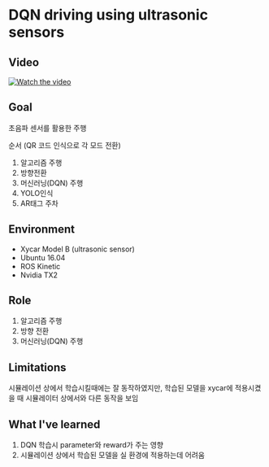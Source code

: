  # DQN driving using ultrasonic sensors
 
 ## Video
 [![Watch the video](https://img.youtube.com/vi/9c6YvIKOwF8/maxresdefault.jpg)](https://youtu.be/9c6YvIKOwF8)
 
 ## Goal
 
 초음파 센서를 활용한 주행
 
 순서 (QR 코드 인식으로 각 모드 전환)
 1. 알고리즘 주행 
 2. 방향전환 
 3. 머신러닝(DQN) 주행 
 4. YOLO인식
 5. AR태그 주차

 ## Environment
 
 * Xycar Model B (ultrasonic sensor)
 * Ubuntu 16.04
 * ROS Kinetic
 * Nvidia TX2
 
 ## Role
 
 1. 알고리즘 주행
 2. 방향 전환
 3. 머신러닝(DQN) 주행
 
 ## Limitations
 
 시뮬레이션 상에서 학습시킬때에는 잘 동작하였지만, 학습된 모델을 xycar에 적용시켰을 때 시뮬레이터 상에서와 다른 동작을 보임


 ## What I've learned

 1. DQN 학습시 parameter와 reward가 주는 영향
 2. 시뮬레이션 상에서 학습된 모델을 실 환경에 적용하는데 어려움
